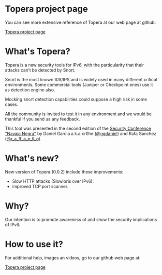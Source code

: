 
# Topera project page

You can see more extensive reference of Topera at our web page at github:

[Topera project page](http://toperaproject.github.io/topera/)

# What's Topera?

Topera is a new security tools for IPv6, with the particularity that their attacks can't be detected by Snort.

Snort is the most known IDS/IPS and is widely used in many different critical environments. Some commercial tools (Juniper or Checkpoint ones) use it as detection engine also.

Mocking snort detection capabilities could suppose a high risk in some cases.

All the community is invited to test it in any environment and we would be thankful if you send us any feedback.

This tool was presented in the second edition of the [Security Conference "Navaja Negra"](http://www.navajanegra.com) by Daniel Garcia a.k.a cr0hn ([@ggdaniel](https://twitter.com/ggdaniel/)) and Rafa Sanchez ([@r_a_ff_a_e_ll_o](https://twitter.com/R_a_ff_a_e_ll_o)).

# What's new?

New version of Topera (0.0.2) include these improvements:

* Slow HTTP attacks (Slowloris over IPv6).
* Improved TCP port scanner.


# Why?

Our intention is to promote awareness of and show the security implications of IPv6.

# How to use it?

For additional help, images an videos, go to our github web page at:

[Topera project page](http://toperaproject.github.io/topera/)